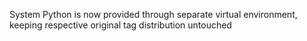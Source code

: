 System Python is now provided through separate virtual environment, keeping respective original tag distribution untouched
